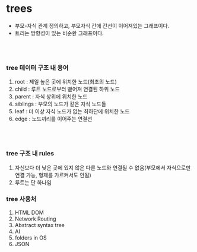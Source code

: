 # trees
- 부모-자식 관계 정의하고, 부모자식 간에 간선이 이어져있는 그래프이다.   
- 트리는 방향성이 있는 비순환 그래프이다.

</br></br>

### tree 데이터 구조 내 용어
1. root : 제일 높은 곳에 위치한 노드(최초의 노드)
2. child : 루트 노드로부터 뻗어져 연결된 하위 노드 
3. parent : 자식 상위에 위치한 노드
4. siblings : 부모의 노드가 같은 자식 노드들
5. leaf : 더 이상 자식 노드가 없는 최하단에 위치한 노드
6. edge : 노드끼리를 이어주는 연결선

</br></br>

### tree 구조 내 rules
1. 자신보다 더 낮은 곳에 있지 않은 다른 노드와 연결될 수 없음(부모에서 자식으로만 연결 가능, 형제를 가르켜서도 안됨)
2. 루트는 단 하나임

### tree 사용처
1. HTML DOM
2. Network Routing
3. Abstract syntax tree
4. AI
5. folders in OS
6. JSON

